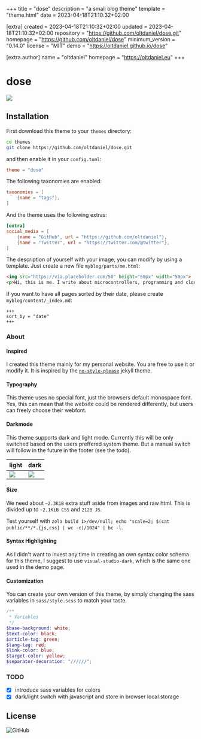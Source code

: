 
+++
title = "dose"
description = "a small blog theme"
template = "theme.html"
date = 2023-04-18T21:10:32+02:00

[extra]
created = 2023-04-18T21:10:32+02:00
updated = 2023-04-18T21:10:32+02:00
repository = "https://github.com/oltdaniel/dose.git"
homepage = "https://github.com/oltdaniel/dose"
minimum_version = "0.14.0"
license = "MIT"
demo = "https://oltdaniel.github.io/dose"

[extra.author]
name = "oltdaniel"
homepage = "https://oltdaniel.eu"
+++        

# dose

![](screenshot.png?raw=true)

## Installation

First download this theme to your `themes` directory:

```bash
cd themes
git clone https://github.com/oltdaniel/dose.git
```

and then enable it in your `config.toml`:

```toml
theme = "dose"
```

The following taxonomies are enabled:

```toml
taxonomies = [
    {name = "tags"},
]
```

And the theme uses the following extras:

```toml
[extra]
social_media = [
    {name = "GitHub", url = "https://github.com/oltdaniel"},
    {name = "Twitter", url = "https://twitter.com/@twitter"},
]
```

The description of yourself with your image, you can modify by using a template. Just create a new
file `myblog/parts/me.html`:

```html
<img src="https://via.placeholder.com/50" height="50px" width="50px">
<p>Hi, this is me. I write about microcontrollers, programming and cloud software. ...</p>
```

If you want to have all pages sorted by their date, please create `myblog/content/_index.md`:
```
+++
sort_by = "date"
+++
```

### About

#### Inspired
I created this theme mainly for my personal website. You are free to use it or modify it. It is inspired by the [`no-style-please`](https://riggraz.dev/no-style-please/) jekyll theme.

#### Typography

This theme uses no special font, just the browsers default monospace font. Yes, this can mean that the website could be rendered differently, but users can freely choose their webfont.

#### Darkmode

This theme supports dark and light mode. Currently this will be only switched based on the users preffered system theme. But a manual switch will follow in the future in the footer (see the todo).

| light | dark |
|-|-|
| ![](screenshot-light.png) | ![](screenshot-dark.png) |

#### Size

We need about `~2.3KiB` extra stuff aside from images and raw html. This is divided up to `~2.1KiB CSS` and `212B JS`.

Test yourself with `zola build 1>/dev/null; echo "scale=2; $(cat public/**/*.{js,css} | wc -c)/1024" | bc -l`.

#### Syntax Highlighting

As I didn't want to invest any time in creating an own syntax color schema for this theme, I suggest to use `visual-studio-dark`, which is the same one used in the demo page.

#### Customization

You can create your own version of this theme, by simply changing the sass variables in `sass/style.scss` to match your taste.

```scss
/**
 * Variables
 */
$base-background: white;
$text-color: black;
$article-tag: green;
$lang-tag: red;
$link-color: blue;
$target-color: yellow;
$separator-decoration: "//////";
```

### TODO

- [x] introduce sass variables for colors
- [x] dark/light switch with javascript and store in browser local storage

## License

![GitHub](https://img.shields.io/github/license/oltdaniel/dose)

        